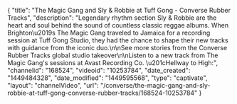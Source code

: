{
    "title": "The Magic Gang and Sly & Robbie at Tuff Gong - Converse Rubber Tracks",
    "description": "Legendary rhythm section Sly & Robbie are the heart and soul behind the sound of countless classic reggae albums. When Brighton\u2019s The Magic Gang traveled to Jamaica for a recording session at Tuff Gong Studio, they had the chance to shape their new tracks with guidance from the iconic duo.\n\nSee more stories from the Converse Rubber Tracks global studio takeover\n\nListen to a new track from The Magic Gang's sessions at Avast Recording Co. \u201cHellway to High:",
    "channelid": "168524",
    "videoid": "10253784",
    "date_created": "1449484328",
    "date_modified": "1449595568",
    "type": "captivate",
    "layout": "channelVideo",
    "url": "\/converse\/the-magic-gang-and-sly-robbie-at-tuff-gong-converse-rubber-tracks\/168524-10253784"
}